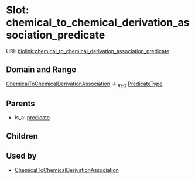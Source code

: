 
# Slot: chemical_to_chemical_derivation_association_predicate




URI: [biolink:chemical_to_chemical_derivation_association_predicate](https://w3id.org/biolink/vocab/chemical_to_chemical_derivation_association_predicate)


## Domain and Range

[ChemicalToChemicalDerivationAssociation](ChemicalToChemicalDerivationAssociation.md) ->  <sub>REQ</sub>
 [PredicateType](types/PredicateType.md)

## Parents

 *  is_a: [predicate](predicate.md)

## Children


## Used by

 * [ChemicalToChemicalDerivationAssociation](ChemicalToChemicalDerivationAssociation.md)
